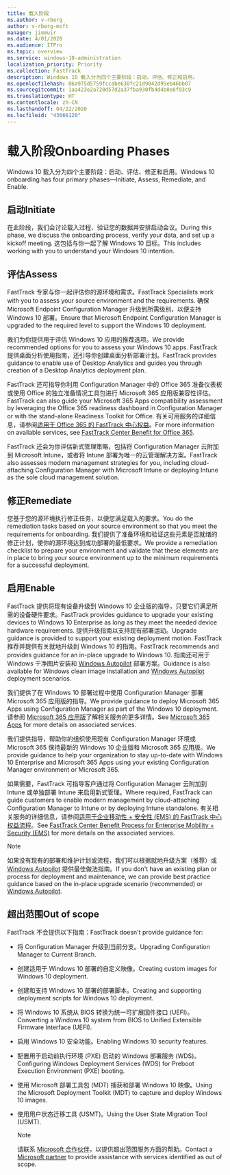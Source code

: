 ```yaml
---
title: 载入阶段
ms.author: v-rberg
author: v-rberg-msft
manager: jimmuir
ms.date: 4/01/2020
ms.audience: ITPro
ms.topic: overview
ms.service: windows-10-administration
localization_priority: Priority
ms.collection: FastTrack
description: Windows 10 载入分为四个主要阶段：启动、评估、修正和启用。
ms.openlocfilehash: 06a975d5759fccabe638fc21d9042d95eb46bb07
ms.sourcegitcommit: 1aa423e2a720d57d2a37fba930fb4d4b0e8f93c9
ms.translationtype: HT
ms.contentlocale: zh-CN
ms.lasthandoff: 04/22/2020
ms.locfileid: "43666120"
---
```

# <a name="onboarding-phases"></a><span data-ttu-id="39fc6-103">载入阶段</span><span class="sxs-lookup"><span data-stu-id="39fc6-103">Onboarding Phases</span></span>

<span data-ttu-id="39fc6-104">Windows 10 载入分为四个主要阶段：启动、评估、修正和启用。</span><span class="sxs-lookup"><span data-stu-id="39fc6-104">Windows 10 onboarding has four primary phases—Initiate, Assess, Remediate, and Enable.</span></span>

## <a name="initiate"></a><span data-ttu-id="39fc6-105">启动</span><span class="sxs-lookup"><span data-stu-id="39fc6-105">Initiate</span></span>

<span data-ttu-id="39fc6-106">在此阶段，我们会讨论载入过程、验证您的数据并安排启动会议。</span><span class="sxs-lookup"><span data-stu-id="39fc6-106">During this phase, we discuss the onboarding process, verify your data, and set up a kickoff meeting.</span></span> <span data-ttu-id="39fc6-107">这包括与你一起了解 Windows 10 目标。</span><span class="sxs-lookup"><span data-stu-id="39fc6-107">This includes working with you to understand your Windows 10 intention.</span></span>

## <a name="assess"></a><span data-ttu-id="39fc6-108">评估</span><span class="sxs-lookup"><span data-stu-id="39fc6-108">Assess</span></span>

<span data-ttu-id="39fc6-109">FastTrack 专家与你一起评估你的源环境和需求。</span><span class="sxs-lookup"><span data-stu-id="39fc6-109">FastTrack Specialists work with you to assess your source environment and the requirements.</span></span> <span data-ttu-id="39fc6-110">确保 Microsoft Endpoint Configuration Manager 升级到所需级别，以便支持 Windows 10 部署。</span><span class="sxs-lookup"><span data-stu-id="39fc6-110">Ensure that Microsoft Endpoint Configuration Manager is upgraded to the required level to support the Windows 10 deployment.</span></span> 

<span data-ttu-id="39fc6-111">我们为你提供用于评估 Windows 10 应用的推荐选项。</span><span class="sxs-lookup"><span data-stu-id="39fc6-111">We provide recommended options for you to assess your Windows 10 apps.</span></span> <span data-ttu-id="39fc6-112">FastTrack 提供桌面分析使用指南，还引导你创建桌面分析部署计划。</span><span class="sxs-lookup"><span data-stu-id="39fc6-112">FastTrack provides guidance to enable use of Desktop Analytics and guides you through creation of a Desktop Analytics deployment plan.</span></span>

<span data-ttu-id="39fc6-113">FastTrack 还可指导你利用 Configuration Manager 中的 Office 365 准备仪表板或使用 Office 的独立准备情况工具包进行 Microsoft 365 应用版兼容性评估。</span><span class="sxs-lookup"><span data-stu-id="39fc6-113">FastTrack can also guide your Microsoft 365 Apps compatibility assessment by leveraging the Office 365 readiness dashboard in Configuration Manager or with the stand-alone Readiness Toolkit for Office.</span></span> <span data-ttu-id="39fc6-114">有关可用服务的详细信息，请参阅[适用于 Office 365 的 FastTrack 中心权益](O365-fasttrack-benefit-for-office-365.md)。</span><span class="sxs-lookup"><span data-stu-id="39fc6-114">For more information on available services, see [FastTrack Center Benefit for Office 365](O365-fasttrack-benefit-for-office-365.md).</span></span> 

<span data-ttu-id="39fc6-115">FastTrack 还会为你评估新式管理策略，包括将 Configuration Manager 云附加到 Microsoft Intune，或者将 Intune 部署为唯一的云管理解决方案。</span><span class="sxs-lookup"><span data-stu-id="39fc6-115">FastTrack also assesses modern management strategies for you, including cloud-attaching Configuration Manager with Microsoft Intune or deploying Intune as the sole cloud management solution.</span></span>

## <a name="remediate"></a><span data-ttu-id="39fc6-116">修正</span><span class="sxs-lookup"><span data-stu-id="39fc6-116">Remediate</span></span>

<span data-ttu-id="39fc6-117">您基于您的源环境执行修正任务，以便您满足载入的要求。</span><span class="sxs-lookup"><span data-stu-id="39fc6-117">You do the remediation tasks based on your source environment so that you meet the requirements for onboarding.</span></span> <span data-ttu-id="39fc6-118">我们提供了准备环境和验证这些元素是否就绪的修正计划，使你的源环境达到成功部署的最低要求。</span><span class="sxs-lookup"><span data-stu-id="39fc6-118">We provide a remediation checklist to prepare your environment and validate that these elements are in place to bring your source environment up to the minimum requirements for a successful deployment.</span></span> 

## <a name="enable"></a><span data-ttu-id="39fc6-119">启用</span><span class="sxs-lookup"><span data-stu-id="39fc6-119">Enable</span></span>

<span data-ttu-id="39fc6-120">FastTrack 提供将现有设备升级到 Windows 10 企业版的指导，只要它们满足所需的设备硬件要求。</span><span class="sxs-lookup"><span data-stu-id="39fc6-120">FastTrack provides guidance to upgrade your existing devices to Windows 10 Enterprise as long as they meet the needed device hardware requirements.</span></span> <span data-ttu-id="39fc6-121">提供升级指南以支持现有部署运动。</span><span class="sxs-lookup"><span data-stu-id="39fc6-121">Upgrade guidance is provided to support your existing deployment motion.</span></span> <span data-ttu-id="39fc6-122">FastTrack 推荐并提供有关就地升级到 Windows 10 的指南。</span><span class="sxs-lookup"><span data-stu-id="39fc6-122">FastTrack recommends and provides guidance for an in-place upgrade to Windows 10.</span></span> <span data-ttu-id="39fc6-123">指南还可用于 Windows 干净图片安装和 [Windows Autopilot](EMS-onboarding-phases.md#windows-autopilot) 部署方案。</span><span class="sxs-lookup"><span data-stu-id="39fc6-123">Guidance is also available for Windows clean image installation and [Windows Autopilot](EMS-onboarding-phases.md#windows-autopilot) deployment scenarios.</span></span> 

<span data-ttu-id="39fc6-124">我们提供了在 Windows 10 部署过程中使用 Configuration Manager 部署 Microsoft 365 应用版的指导。</span><span class="sxs-lookup"><span data-stu-id="39fc6-124">We provide guidance to deploy Microsoft 365 Apps using Configuration Manager as part of the Windows 10 deployment.</span></span> <span data-ttu-id="39fc6-125">请参阅 [Microsoft 365 应用版](O365-onboarding-and-migration.md#microsoft-365-apps)了解相关服务的更多详情。</span><span class="sxs-lookup"><span data-stu-id="39fc6-125">See [Microsoft 365 Apps](O365-onboarding-and-migration.md#microsoft-365-apps) for more details on associated services.</span></span>

<span data-ttu-id="39fc6-126">我们提供指导，帮助你的组织使用现有 Configuration Manager 环境或 Microsoft 365 保持最新的 Windows 10 企业版和 Microsoft 365 应用版。</span><span class="sxs-lookup"><span data-stu-id="39fc6-126">We provide guidance to help your organization to stay up-to-date with Windows 10 Enterprise and Microsoft 365 Apps using your existing Configuration Manager environment or Microsoft 365.</span></span>

<span data-ttu-id="39fc6-127">如果需要，FastTrack 可指导客户通过将 Configuration Manager 云附加到 Intune 或单独部署 Intune 来启用新式管理。</span><span class="sxs-lookup"><span data-stu-id="39fc6-127">Where required, FastTrack can guide customers to enable modern management by cloud-attaching Configuration Manager to Intune or by deploying Intune standalone.</span></span> <span data-ttu-id="39fc6-128">有关相关服务的详细信息，请参阅[适用于企业移动性 + 安全性 (EMS) 的 FastTrack 中心权益流程](EMS-fasttrack-process.md)。</span><span class="sxs-lookup"><span data-stu-id="39fc6-128">See [FastTrack Center Benefit Process for Enterprise Mobility + Security (EMS)](EMS-fasttrack-process.md) for more details on the associated services.</span></span>

> [!NOTE]
> <span data-ttu-id="39fc6-129">如果没有现有的部署和维护计划或流程，我们可以根据就地升级方案（推荐）或 [Windows Autopilot](EMS-onboarding-phases.md#windows-autopilot) 提供最佳做法指南。</span><span class="sxs-lookup"><span data-stu-id="39fc6-129">If you don't have an existing plan or process for deployment and maintenance, we can provide best practice guidance based on the in-place upgrade scenario (recommended) or [Windows Autopilot](EMS-onboarding-phases.md#windows-autopilot).</span></span>

## <a name="out-of-scope"></a><span data-ttu-id="39fc6-130">超出范围</span><span class="sxs-lookup"><span data-stu-id="39fc6-130">Out of scope</span></span>

<span data-ttu-id="39fc6-131">FastTrack 不会提供以下指南：</span><span class="sxs-lookup"><span data-stu-id="39fc6-131">FastTrack doesn't provide guidance for:</span></span>

- <span data-ttu-id="39fc6-132">将 Configuration Manager 升级到当前分支。</span><span class="sxs-lookup"><span data-stu-id="39fc6-132">Upgrading Configuration Manager to Current Branch.</span></span>
- <span data-ttu-id="39fc6-133">创建适用于 Windows 10 部署的自定义映像。</span><span class="sxs-lookup"><span data-stu-id="39fc6-133">Creating custom images for Windows 10 deployment.</span></span>
- <span data-ttu-id="39fc6-134">创建和支持 Windows 10 部署的部署脚本。</span><span class="sxs-lookup"><span data-stu-id="39fc6-134">Creating and supporting deployment scripts for Windows 10 deployment.</span></span>
- <span data-ttu-id="39fc6-135">将 Windows 10 系统从 BIOS 转换为统一可扩展固件接口 (UEFI)。</span><span class="sxs-lookup"><span data-stu-id="39fc6-135">Converting a Windows 10 system from BIOS to Unified Extensible Firmware Interface (UEFI).</span></span>
- <span data-ttu-id="39fc6-136">启用 Windows 10 安全功能。</span><span class="sxs-lookup"><span data-stu-id="39fc6-136">Enabling Windows 10 security features.</span></span> 
- <span data-ttu-id="39fc6-137">配置用于启动前执行环境 (PXE) 启动的 Windows 部署服务 (WDS)。</span><span class="sxs-lookup"><span data-stu-id="39fc6-137">Configuring Windows Deployment Services (WDS) for Preboot Execution Environment (PXE) booting.</span></span>
- <span data-ttu-id="39fc6-138">使用 Microsoft 部署工具包 (MDT) 捕获和部署 Windows 10 映像。</span><span class="sxs-lookup"><span data-stu-id="39fc6-138">Using the Microsoft Deployment Toolkit (MDT) to capture and deploy Windows 10 images.</span></span>
- <span data-ttu-id="39fc6-139">使用用户状态迁移工具 (USMT)。</span><span class="sxs-lookup"><span data-stu-id="39fc6-139">Using the User State Migration Tool (USMT).</span></span>

  > [!NOTE]
  > <span data-ttu-id="39fc6-140">请联系 [Microsoft 合作伙伴](https://go.microsoft.com/fwlink/?linkid=2080150)，以提供超出范围服务方面的帮助。</span><span class="sxs-lookup"><span data-stu-id="39fc6-140">Contact a [Microsoft partner](https://go.microsoft.com/fwlink/?linkid=2080150) to provide assistance with services identified as out of scope.</span></span>

 
